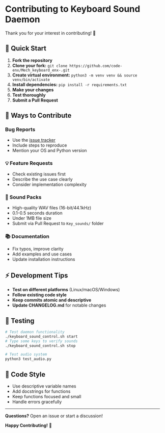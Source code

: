 # Contributing to Keyboard Sound Daemon

Thank you for your interest in contributing! 🎉

## 🚀 Quick Start

1. **Fork the repository**
2. **Clone your fork:** `git clone https://github.com/code-enx/Mech_keyboard_enx-.git`
3. **Create virtual environment:** `python3 -m venv venv && source venv/bin/activate`
4. **Install dependencies:** `pip install -r requirements.txt`
5. **Make your changes**
6. **Test thoroughly**
7. **Submit a Pull Request**

## 🎯 Ways to Contribute

###  Bug Reports
- Use the [issue tracker](https://github.com/code-enx/enx-kebod/issues)
- Include steps to reproduce
- Mention your OS and Python version

### 💡 Feature Requests
- Check existing issues first
- Describe the use case clearly
- Consider implementation complexity

### 🎵 Sound Packs
- High-quality WAV files (16-bit/44.1kHz)
- 0.1-0.5 seconds duration
- Under 1MB file size
- Submit via Pull Request to `Key_sounds/` folder

### 📚 Documentation
- Fix typos, improve clarity
- Add examples and use cases
- Update installation instructions

## ⚡ Development Tips

- **Test on different platforms** (Linux/macOS/Windows)
- **Follow existing code style**
- **Keep commits atomic and descriptive**
- **Update CHANGELOG.md** for notable changes

## 🔧 Testing

```bash
# Test daemon functionality
./keyboard_sound_control.sh start
# Type some keys to verify sounds
./keyboard_sound_control.sh stop

# Test audio system
python3 test_audio.py
```

## 📝 Code Style

- Use descriptive variable names
- Add docstrings for functions
- Keep functions focused and small
- Handle errors gracefully

---

**Questions?** Open an issue or start a discussion!

**Happy Contributing!** 🎊
